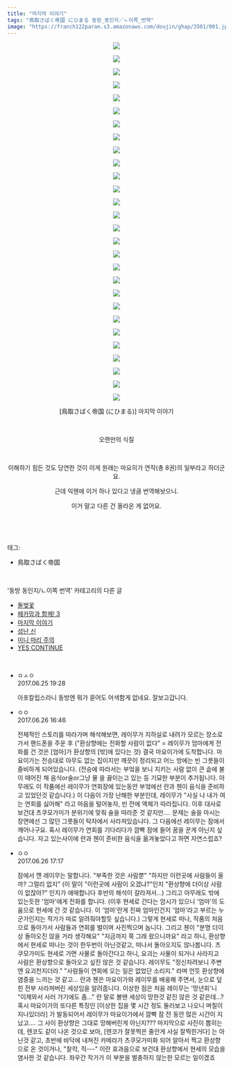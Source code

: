 ```yaml
---
title: "마지막 이야기"
tags: "鳥取さばく帝国 にひまる 동방_동인지／ㄴ이쪽_번역"
image: "https://franch122paran.s3.amazonaws.com/doujin/ghap/3501/001.jpg"
---
```

<div class="article">
<p style="text-align: center; clear: none; float: none;"><img src="{{ site.imgserver7 }}/ghap/3501/001.jpg"/></p>
<p style="text-align: center; clear: none; float: none;"><img src="{{ site.imgserver7 }}/ghap/3501/002.jpg"/></p>
<p style="text-align: center; clear: none; float: none;"><img src="{{ site.imgserver7 }}/ghap/3501/003.jpg"/></p>
<p style="text-align: center; clear: none; float: none;"><img src="{{ site.imgserver7 }}/ghap/3501/004.jpg"/></p>
<p style="text-align: center; clear: none; float: none;"><img src="{{ site.imgserver7 }}/ghap/3501/005.jpg"/></p>
<p style="text-align: center; clear: none; float: none;"><img src="{{ site.imgserver7 }}/ghap/3501/006.jpg"/></p>
<p style="text-align: center; clear: none; float: none;"><img src="{{ site.imgserver7 }}/ghap/3501/007.jpg"/></p>
<p style="text-align: center; clear: none; float: none;"><img src="{{ site.imgserver7 }}/ghap/3501/008.jpg"/></p>
<p style="text-align: center; clear: none; float: none;"><img src="{{ site.imgserver7 }}/ghap/3501/009.jpg"/></p>
<p style="text-align: center; clear: none; float: none;"><img src="{{ site.imgserver7 }}/ghap/3501/010.jpg"/></p>
<p style="text-align: center; clear: none; float: none;"><img src="{{ site.imgserver7 }}/ghap/3501/011.jpg"/></p>
<p style="text-align: center; clear: none; float: none;"><img src="{{ site.imgserver7 }}/ghap/3501/012.jpg"/></p>
<p style="text-align: center; clear: none; float: none;"><img src="{{ site.imgserver7 }}/ghap/3501/013.jpg"/></p>
<p style="text-align: center; clear: none; float: none;"><img src="{{ site.imgserver7 }}/ghap/3501/014.jpg"/></p>
<p style="text-align: center; clear: none; float: none;"><img src="{{ site.imgserver7 }}/ghap/3501/015.jpg"/></p>
<p style="text-align: center; clear: none; float: none;"><img src="{{ site.imgserver7 }}/ghap/3501/016.jpg"/></p>
<p style="text-align: center; clear: none; float: none;"><img src="{{ site.imgserver7 }}/ghap/3501/017.jpg"/></p>
<p style="text-align: center; clear: none; float: none;"><img src="{{ site.imgserver7 }}/ghap/3501/018.jpg"/></p>
<p style="text-align: center; clear: none; float: none;"><img src="{{ site.imgserver7 }}/ghap/3501/019.jpg"/></p>
<p style="text-align: center; clear: none; float: none;"><img src="{{ site.imgserver7 }}/ghap/3501/020.jpg"/></p>
<p style="text-align: center; clear: none; float: none;"><img src="{{ site.imgserver7 }}/ghap/3501/021.jpg"/></p>
<p style="text-align: center; clear: none; float: none;"><img src="{{ site.imgserver7 }}/ghap/3501/022.jpg"/></p>
<p style="text-align: center; clear: none; float: none;"><img src="{{ site.imgserver7 }}/ghap/3501/023.jpg"/></p>
<p style="text-align: center; clear: none; float: none;"><img src="{{ site.imgserver7 }}/ghap/3501/024.jpg"/></p>
<p style="text-align: center; clear: none; float: none;"><img src="{{ site.imgserver7 }}/ghap/3501/025.jpg"/></p>
<p style="text-align: center; clear: none; float: none;"><img src="{{ site.imgserver7 }}/ghap/3501/026.jpg"/></p>
<p style="text-align: center; clear: none; float: none;"><img src="{{ site.imgserver7 }}/ghap/3501/027.jpg"/></p>
<p style="text-align: center; clear: none; float: none;"><img src="{{ site.imgserver7 }}/ghap/3501/028.jpg"/></p>
<p style="text-align: center; clear: none; float: none;">[鳥取さばく帝国 (にひまる)] 마지막 이야기</p>
<p style="text-align: center; clear: none; float: none;"><br/></p>
<p style="text-align: center; clear: none; float: none;">오랜만의 식질</p>
<p style="text-align: center; clear: none; float: none;"><br/></p>
<p style="text-align: center; clear: none; float: none;">이해하기 힘든 것도 당연한 것이 이게 원래는 마요히가 연작(총 8권)의 일부라고 하더군요.</p>
<p style="text-align: center; clear: none; float: none;">근데 익헨에 이거 하나 있다고 냉큼 번역해놧으니.</p>
<p style="text-align: center; clear: none; float: none;">이거 말고 다른 건 올라온 게 없어요.</p>
<p><br/></p>
</div><br/>
<div class="tagTrail">
<p>태그: </p>
<ul>
<li>鳥取さばく帝国</li>
</ul>
</div><br/>
<div class="another">
<p>'동방 동인지/ㄴ이쪽 번역' 카테고리의 다른 글</p>
<ul>
<li><a href="/ghap_3595">돌벚꽃</a></li>
<li><a href="/ghap_3578">헤카맘과 함께! 3</a></li>
<li><a href="/ghap_3501">마지막 이야기</a></li>
<li><a href="/ghap_3273">성난 신</a></li>
<li><a href="/ghap_3258">미니 마리 주의</a></li>
<li><a href="/ghap_3233">YES CONTINUE</a></li>
</ul>
</div><br/>
<div class="cb_module cb_fluid">
<div class="cb_wrt cb_profile">
<div class="comment">
<ul>
<li class="cb_thumb_off" id="comment15022264">
<div class="cb_comment_area">
<div class="cb_info_area">
<div class="cb_section">
<span class="cb_nick_name">ㅇㅅㅇ</span>
</div>
<div class="cb_section">
<span class="cb_date">2017.06.25 19:28 </span>
</div>
</div>
<div class="cb_dsc_comment">
<p class="cb_dsc">
											아포칼립스라니 동방엔 뭐가 묻어도 어색함게 없네요. 잘보고갑니다.
										</p>
</div>
</div></li>
<li class="cb_thumb_off" id="comment15022861">
<div class="cb_comment_area">
<div class="cb_info_area">
<div class="cb_section">
<span class="cb_nick_name">ㅇㅇ</span>
</div>
<div class="cb_section">
<span class="cb_date">2017.06.26 16:46 </span>
</div>
</div>
<div class="cb_dsc_comment">
<p class="cb_dsc">
											전체적인 스토리를 따라가며 해석해보면, 레이무가 지하실로 내려가 모르는 장소로 가서 핸드폰을 주운 후 ("환상향에는 전화할 사람이 없다" = 레이무가 엄마에게 전화를 건 것은 [엄마]가 환상향의 [밖]에 있다는 것) 결국 마요이가에 도착합니다. 마요이가는 전승대로 아무도 없는 집이지만 깨끗이 정리되고 어느 방에는 빈 그릇들이 즐비하게 되어있습니다. (전승에 따라서는 부엌을 보니 지키는 사람 없이 큰 솥에 불이 때어진 채 음식or술or그냥 물 을 끓이는고 있는 등 기묘한 부분이 추가됩니다. 아무래도 이 작품에선 레이무가 연회장에 있는동안 부엌에선 란과 첸이 음식을 준비하고 있었던것 같습니다.) 이 다음이 가장 난해한 부분인데, 레이무가 "사실 나 내가 여는 연회를 싫어해" 라고 마음을 털어놓자, 빈 잔에 액체가 따라집니다. 이후 대사로 보건대 츠쿠모가미가 분위기에 맞춰 술을 따라준 것 같지만.... 문제는 술을 마시는 장면에선 그 많던 그릇들이 탁자에서 사라져있습니다. 그 다음에선 레이무는 잠에서 깨어나구요. 혹시 레이무가 연회를 기다리다가 깜빡 잠에 들어 꿈을 꾼게 아닌지 싶습니다. 자고 있는사이에 란과 첸이 준비한 음식을 옮겨놓았다고 하면 자연스럽죠?
										</p>
</div>
</div></li>
<li class="cb_thumb_off" id="comment15022880">
<div class="cb_comment_area">
<div class="cb_info_area">
<div class="cb_section">
<span class="cb_nick_name">ㅇㅇ</span>
</div>
<div class="cb_section">
<span class="cb_date">2017.06.26 17:17 </span>
</div>
</div>
<div class="cb_dsc_comment">
<p class="cb_dsc">
											잠에서 깬 레이무는 말합니다. "부족한 것은 사람뿐" "하지만 이런곳에 사람들이 올까? 그럴리 없지" (이 말이 "이런곳에 사람이 오겠냐?"인지 "환상향에 더이상 사람이 없잖아?" 인지가 애매합니다 후반의 해석이 갈라져서...) 그리고 아무래도 밖에 있는듯한 '엄마'에게 전화를 합니다. (이후 현세로 간다는 암시가 있으니 '엄마'의 도움으로 현세에 간 것 같습니다. 이 '엄마'란게 진짜 엄마인건지 '엄마'라고 부르는 누군가인지는 작가가 따로 알려줘야할듯 싶습니다.) 그렇게 현세로 떠나, 작품의 처음으로 돌아가서 사람들과 연회를 벌이며 사진찍으며 놉니다. 그리고 첸이 "분명 더이상 돌아오진 않을 거라 생각해요" "지금까지 쭉 그래 왔으니까요" 라고 하니, 환상향에서 현세로 떠나는 것이 한두번이 아닌것같고, 떠나서 돌아오지도 않나봅니다. 츠쿠모가미도 현세로 가면 사물로 돌아간다고 하니, 요괴는 사물이 되거나 사라지고 사람은 환상향으로 돌아오고 싶진 않은 것 같습니다. 레이무도 "정신차려보니 주변엔 요괴천지더라." "사람들이 연회에 오는 일은 없었단 소리지." 라며 언듯 환상향에 염증을 느끼는 것 같고... 란과 첸은 마요이가와 레이무를 배웅해 주면서, 눈으로 덮힌 전부 사라져버린 세상임을 알려줍니다. 이상한 점은 처음 레이무는 '망년회'니 "이제와서 사러 가기에도 좀..." 란 말로 볼땐 세상이 망한것 같진 않은 것 같은데...? 혹시 마요이가의 또다른 특징인 [이상한 집을 몇 시간 정도 둘러보고 나오니 며칠이 지나있더라] 가 발동되어서 레이무가 마요이가에서 깜빡 잠 잔 동안 많은 시간이 지났고.... 그 사이 환샹향은 그대로 망해버린게 아닌지??? 마지막으로 사진이 뽑히는데, 렌코도 같이 나온 것으로 보아, [렌코가 잘못찍은 줄안게 사실 잘찍힌거다] 는 아닌것 같고, 초반에 바닥에 내쳐진 카메라가 츠쿠모가미화 되어 알아서 찍고 환상향으로 온 것이거나, "찰칵, 직---" 이란 효과음으로 보건대 환상향에서 현세의 모습을 염사한 것 같습니다. 좌우간 작가가 이 부분을 벌충하지 않는한 모르는 일이겠죠
										</p>
</div>
</div></li>
</ul>
</div>
</div><!-- commentList close -->
</div><br/>
